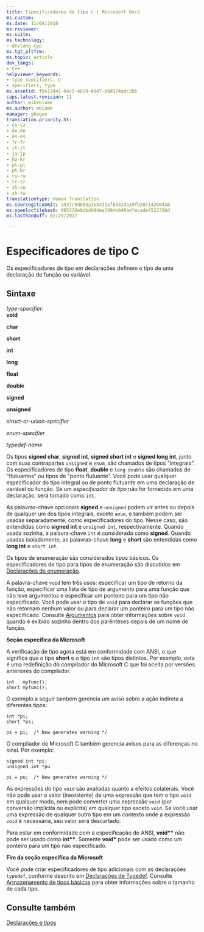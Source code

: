```yaml
---
title: Especificadores de tipo C | Microsoft Docs
ms.custom: 
ms.date: 11/04/2016
ms.reviewer: 
ms.suite: 
ms.technology:
- devlang-cpp
ms.tgt_pltfrm: 
ms.topic: article
dev_langs:
- C++
helpviewer_keywords:
- type specifiers, C
- specifiers, type
ms.assetid: fbe13441-04c3-4829-b047-06d374adc2b6
caps.latest.revision: 11
author: mikeblome
ms.author: mblome
manager: ghogen
translation.priority.ht:
- cs-cz
- de-de
- es-es
- fr-fr
- it-it
- ja-jp
- ko-kr
- pl-pl
- pt-br
- ru-ru
- tr-tr
- zh-cn
- zh-tw
translationtype: Human Translation
ms.sourcegitcommit: a937c9d083a7e4331af63323a19fb207142604a0
ms.openlocfilehash: 085330e9dbd684ea3694b048adfecade4522736d
ms.lasthandoff: 02/25/2017

---
```

# <a name="c-type-specifiers"></a>Especificadores de tipo C
Os especificadores de tipo em declarações definem o tipo de uma declaração de função ou variável.  
  
## <a name="syntax"></a>Sintaxe  
 *type-specifier*:  
 **void**  
  
 **char**  
  
 **short**  
  
 **int**  
  
 **long**  
  
 **float**  
  
 **double**  
  
 **signed**  
  
 **unsigned**  
  
 *struct-or-union-specifier*  
  
 *enum-specifier*  
  
 *typedef-name*  
  
 Os tipos **signed char**, **signed int**, **signed short int** e **signed long int**, junto com suas contrapartes `unsigned` e `enum`, são chamados de tipos “integrais”. Os especificadores de tipo **float**, **double** e `long double` são chamados de "flutuantes" ou tipos de "ponto flutuante". Você pode usar qualquer especificador do tipo integral ou de ponto flutuante em uma declaração de variável ou função. Se um *especificador de tipo* não for fornecido em uma declaração, será tomado como `int`.  
  
 As palavras-chave opcionais **signed** e `unsigned` podem vir antes ou depois de qualquer um dos tipos integrais, exceto `enum`, e também podem ser usadas separadamente, como especificadores do tipo. Nesse caso, são entendidas como **signed int** e `unsigned int`, respectivamente. Quando usada sozinha, a palavra-chave `int` é considerada como **signed**. Quando usadas isoladamente, as palavras-chave **long** e **short** são entendidas como **long int** e `short int`.  
  
 Os tipos de enumeração são considerados tipos básicos. Os especificadores de tipo para tipos de enumeração são discutidos em [Declarações de enumeração](../c-language/c-enumeration-declarations.md).  
  
 A palavra-chave `void` tem três usos: especificar um tipo de retorno da função, especificar uma lista de tipo de argumento para uma função que não leve argumentos e especificar um ponteiro para um tipo não especificado. Você pode usar o tipo de `void` para declarar as funções que não retornam nenhum valor ou para declarar um ponteiro para um tipo não especificado. Consulte [Argumentos](../c-language/arguments.md) para obter informações sobre `void` quando é exibido sozinho dentro dos parênteses depois de um nome de função.  
  
 **Seção específica da Microsoft**  
  
 A verificação de tipo agora está em conformidade com ANSI, o que significa que o tipo **short** e o tipo `int` são tipos distintos. Por exemplo, esta é uma redefinição do compilador do Microsoft C que foi aceita por versões anteriores do compilador.  
  
```  
int   myfunc();  
short myfunc();  
```  
  
 O exemplo a seguir também gerencia um aviso sobre a ação indireta a diferentes tipos:  
  
```  
int *pi;  
short *ps;  
  
ps = pi;  /* Now generates warning */  
```  
  
 O compilador do Microsoft C também gerencia avisos para as diferenças no sinal. Por exemplo:  
  
```  
signed int *pi;  
unsigned int *pu  
  
pi = pu;  /* Now generates warning */  
```  
  
 As expressões do tipo `void` são avaliadas quanto a efeitos colaterais. Você não pode usar o valor (inexistente) de uma expressão que tem o tipo `void` em qualquer modo, nem pode converter uma expressão `void` (por conversão implícita ou explícita) em qualquer tipo exceto `void`. Se você usar uma expressão de qualquer outro tipo em um contexto onde a expressão `void` é necessária, seu valor será descartado.  
  
 Para estar em conformidade com a especificação de ANSI, **void\*\*** não pode ser usado como **int\*\***. Somente **void\*** pode ser usado como um ponteiro para um tipo não especificado.  
  
 **Fim da seção específica da Microsoft**  
  
 Você pode criar especificadores de tipo adicionais com as declarações `typedef`, conforme descrito em [Declarações de Typedef](../c-language/typedef-declarations.md). Consulte [Armazenamento de tipos básicos](../c-language/storage-of-basic-types.md) para obter informações sobre o tamanho de cada tipo.  
  
## <a name="see-also"></a>Consulte também  
 [Declarações e tipos](../c-language/declarations-and-types.md)
